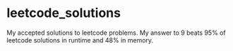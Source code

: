 # leetcode_solutions
My accepted solutions to leetcode problems.
My answer to 9 beats 95% of leetcode solutions in runtime and 48% in memory.
